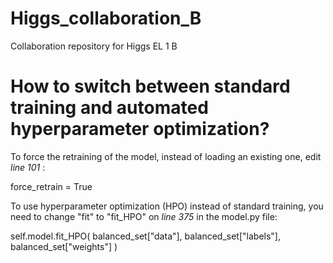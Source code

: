 # Higgs_collaboration_B
Collaboration repository for Higgs EL 1 B

# How to switch between standard training and automated hyperparameter optimization?

To force the retraining of the model, instead of loading an existing one, edit *line 101* :

force_retrain = True

To use hyperparameter optimization (HPO) instead of standard training, you need to change "fit" to "fit_HPO" on *line 375* in the model.py file:

self.model.fit_HPO(
    balanced_set["data"], balanced_set["labels"], balanced_set["weights"]
)